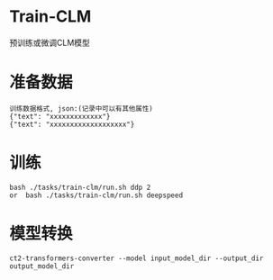 # Train-CLM
预训练或微调CLM模型

# 准备数据

```
训练数据格式, json:(记录中可以有其他属性)
{"text": "xxxxxxxxxxxxx"}
{"text": "xxxxxxxxxxxxxxxxxxx"}
```

# 训练

```
bash ./tasks/train-clm/run.sh ddp 2
or  bash ./tasks/train-clm/run.sh deepspeed
```

# 模型转换

```
ct2-transformers-converter --model input_model_dir --output_dir output_model_dir
```
